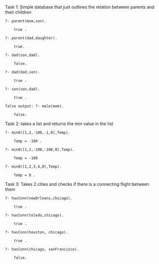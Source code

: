 Task 1: Simple database that just outlines the relation between parents and their children

    ?- parent(mom,son).
    
        true .

    ?- parent(dad,daughter).

        true.

    ?- dad(son,dad).

        false.

    ?- dad(dad,son).
    
        true .

    ?- son(son,dad).

        true .
    
    false output: ?- male(mom).
    
        false.

Task 2: takes a list and returns the min value in the list

    ?- min0([1,2,-100,-1,0],Temp).
    
        Temp = -100 .

    ?- min0([1,2,-100,-100,0],Temp).
    
        Temp = -100 
    
    ?- min0([1,2,3,4,0],Temp).
    
        Temp = 0 .
    
Task 3: Takes 2 cities and checks if there is a connecting flight between them

    ?- hasConn(newOrleans,chicago).

        true .

    ?- hasConn(toledo,chicago).

        true .

    ?- hasConn(houston, chicago).

        true .

    ?- hasConn(chicago, sanFrancisco).

        false.